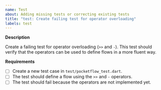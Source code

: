 ```yaml
---
name: Test
about: Adding missing tests or correcting existing tests
title: "test: Create failing test for operator overloading"
labels: test
---
```


**Description**

Create a failing test for operator overloading (`>>` and `-`). This test should verify that the operators can be used to define flows in a more fluent way.

**Requirements**

- [ ] Create a new test case in `test/pocketflow_test.dart`.
- [ ] The test should define a flow using the `>>` and `-` operators.
- [ ] The test should fail because the operators are not implemented yet.

